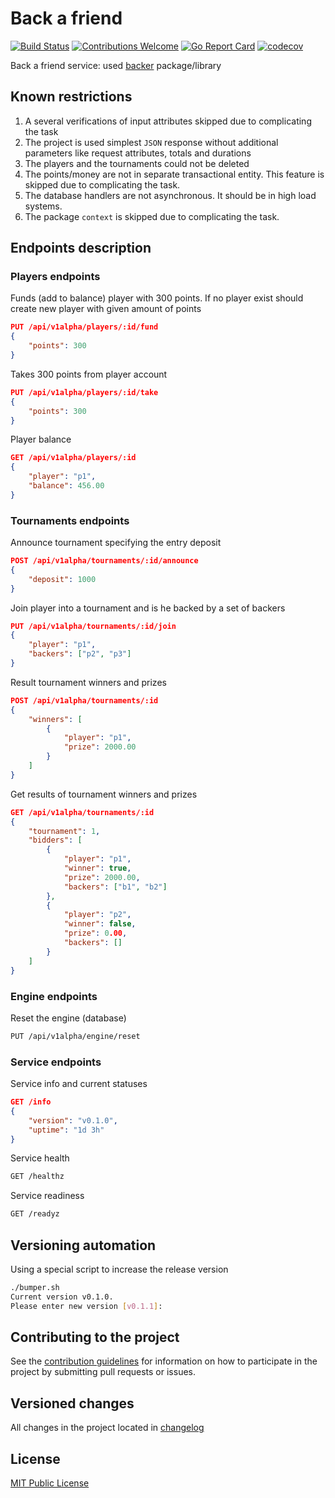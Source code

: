 # Back a friend

[![Build Status](https://travis-ci.org/takama/back-friend.svg?branch=master)](https://travis-ci.org/takama/back-friend)
[![Contributions Welcome](https://img.shields.io/badge/contributions-welcome-brightgreen.svg?style=flat)](https://github.com/takama/back-friend/issues)
[![Go Report Card](https://goreportcard.com/badge/github.com/takama/back-friend)](https://goreportcard.com/report/github.com/takama/back-friend)
[![codecov](https://codecov.io/gh/takama/back-friend/branch/master/graph/badge.svg)](https://codecov.io/gh/takama/back-friend)

Back a friend service: used [backer](https://github.com/takama/backer) package/library

## Known restrictions

1. A several verifications of input attributes skipped due to complicating the task
2. The project is used simplest `JSON` response without additional parameters like request attributes, totals and durations
3. The players and the tournaments could not be deleted
4. The points/money are not in separate transactional entity. This feature is skipped due to complicating the task.
5. The database handlers are not asynchronous. It should be in high load systems.
6. The package `context` is skipped due to complicating the task.

## Endpoints description

### Players endpoints

Funds (add to balance) player with 300 points. If no player exist should create new player with given
amount of points

```json
PUT /api/v1alpha/players/:id/fund
{
    "points": 300
}
```

Takes 300 points from player account

```json
PUT /api/v1alpha/players/:id/take
{
    "points": 300
}
```

Player balance

```json
GET /api/v1alpha/players/:id
{
    "player": "p1",
    "balance": 456.00
}
```

### Tournaments endpoints

Announce tournament specifying the entry deposit

```json
POST /api/v1alpha/tournaments/:id/announce
{
    "deposit": 1000
}
```

Join player into a tournament and is he backed by a set of backers

```json
PUT /api/v1alpha/tournaments/:id/join
{
    "player": "p1",
    "backers": ["p2", "p3"]
}
```

Result tournament winners and prizes

```json
POST /api/v1alpha/tournaments/:id
{
    "winners": [
        {
            "player": "p1",
            "prize": 2000.00
        }
    ]
}
```

Get results of tournament winners and prizes

```json
GET /api/v1alpha/tournaments/:id
{
    "tournament": 1,
    "bidders": [
        {
            "player": "p1",
            "winner": true,
            "prize": 2000.00,
            "backers": ["b1", "b2"]
        },
        {
            "player": "p2",
            "winner": false,
            "prize": 0.00,
            "backers": []
        }
    ]
}
```


### Engine endpoints

Reset the engine (database)

```sh
PUT /api/v1alpha/engine/reset
```

### Service endpoints

Service info and current statuses

```json
GET /info
{
    "version": "v0.1.0",
    "uptime": "1d 3h"
}
```

Service health

```sh
GET /healthz
```

Service readiness

```sh
GET /readyz
```

## Versioning automation

Using a special script to increase the release version

```sh
./bumper.sh
Current version v0.1.0.
Please enter new version [v0.1.1]:
```

## Contributing to the project

See the [contribution guidelines](docs/CONTRIBUTING.md) for information on how to
participate in the project by submitting pull requests or issues.

## Versioned changes

All changes in the project located in [changelog](docs/CHANGELOG.md)

## License

[MIT Public License](https://github.com/takama/back-friend/blob/master/LICENSE)

